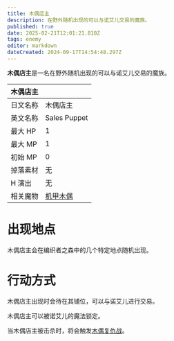 ```yaml
---
title: 木偶店主
description: 在野外随机出现的可以与诺艾儿交易的魔族。
published: true
date: 2025-02-21T12:01:21.810Z
tags: enemy
editor: markdown
dateCreated: 2024-09-17T14:54:48.297Z
---
```


**木偶店主**是一名在野外随机出现的可以与诺艾儿交易的魔族。

<!-- 在这里放置图像 -->

| 木偶店主 ||
| - | - |
| 日文名称 | <span lang="ja">木偶店主</span> |
| 英文名称 | Sales Puppet |
| 最大 HP | 1 |
| 最大 MP | 1 |
| 初始 MP | 0 |
| 掉落素材 | 无 |
| H 演出 | 无 |
| 相关魔物 | [机甲木偶](/zh/enemy/armoured-wooden-puppet) |

# 出现地点

木偶店主会在编织者之森中的几个特定地点随机出现。

# 行动方式

木偶店主出现时会待在其铺位，可以与诺艾儿进行交易。

木偶店主可以被诺艾儿的魔法锁定。

当木偶店主被击杀时，将会触发[木偶复仇战](/zh/battle-locations/puppet-revenge)。